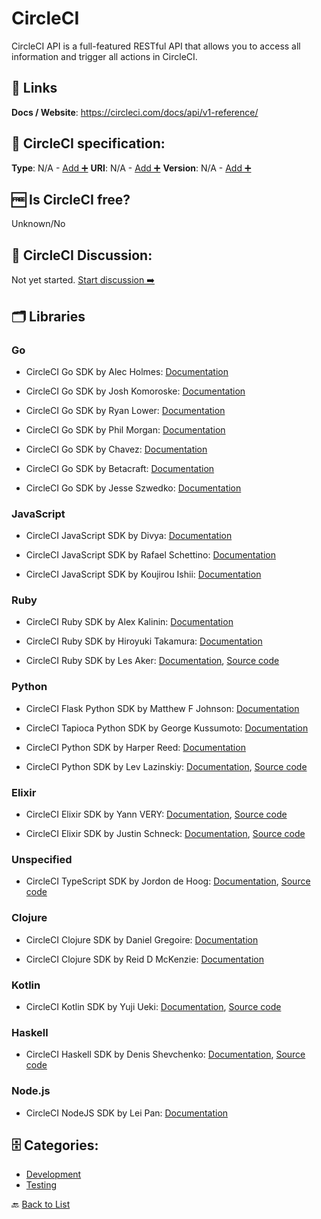 # CircleCI
CircleCI API is a full-featured RESTful API that allows you to access all information and trigger all actions in CircleCI.

##  🔗 Links
**Docs / Website**: https://circleci.com/docs/api/v1-reference/

## 🧬 CircleCI specification:
**Type**: N/A - [Add ➕](https://github.com/apis-list/apis-list/edit/main/apis-list.yaml)
**URI**: N/A - [Add ➕](https://github.com/apis-list/apis-list/edit/main/apis-list.yaml)
**Version**: N/A - [Add ➕](https://github.com/apis-list/apis-list/edit/main/apis-list.yaml)

## 🆓 Is CircleCI free?
 Unknown/No 

## 💬 CircleCI Discussion:
Not yet started. [Start discussion ➡️](https://github.com/apis-list/apis-list/discussions/new)

## 🗂️ Libraries
### Go
- CircleCI Go SDK by Alec Holmes: [Documentation](https://github.com/alecholmez/GoDash)

- CircleCI Go SDK by Josh Komoroske: [Documentation](https://github.com/joshdk/circleci-go)

- CircleCI Go SDK by Ryan Lower: [Documentation](https://github.com/ryanlower/go-circleci)

- CircleCI Go SDK by Phil Morgan: [Documentation](https://github.com/psmorgan/go-circleci-api)

- CircleCI Go SDK by Chavez: [Documentation](https://github.com/mtchavez/circlecigo)

- CircleCI Go SDK by Betacraft: [Documentation](https://github.com/betacraft/circleci)

- CircleCI Go SDK by Jesse Szwedko: [Documentation](https://github.com/jszwedko/circleci-cli)

### JavaScript
- CircleCI JavaScript SDK by Divya: [Documentation](https://github.com/shortdiv/circle-cli)

- CircleCI JavaScript SDK by Rafael Schettino: [Documentation](https://github.com/rcschettino/circleci-rest-sdk)

- CircleCI JavaScript SDK by Koujirou Ishii: [Documentation](https://github.com/kjirou/torus)

### Ruby
- CircleCI Ruby SDK by Alex Kalinin: [Documentation](https://github.com/AlexKalinin/circle-ci-rspec-downloader)

- CircleCI Ruby SDK by Hiroyuki Takamura: [Documentation](https://github.com/yukimura1227/circleci_trimmer)

- CircleCI Ruby SDK by Les Aker: [Documentation](https://github.com/akerl/circular), [Source code](https://rubygems.org/gems/circular)

### Python
- CircleCI Flask Python SDK by Matthew F Johnson: [Documentation](https://github.com/trips2821/flask-api)

- CircleCI Tapioca Python SDK by George Kussumoto: [Documentation](https://github.com/georgeyk/tapioca-circleci)

- CircleCI Python SDK by Harper Reed: [Documentation](https://github.com/harperreed/simple-circleci)

- CircleCI Python SDK by Lev Lazinskiy: [Documentation](https://github.com/levlaz/circleci.py), [Source code](https://pypi.org/project/circleci/1.1.1/)

### Elixir
- CircleCI Elixir SDK by Yann VERY: [Documentation](https://hexdocs.pm/circler/api-reference.html), [Source code](https://github.com/yannvery/circler)

- CircleCI Elixir SDK by Justin Schneck: [Documentation](https://github.com/mobileoverlord/circleci), [Source code](https://hex.pm/packages/circle_ci)

### Unspecified
- CircleCI TypeScript SDK by Jordon de Hoog: [Documentation](https://github.com/jordond/circleci-api), [Source code](https://www.npmjs.com/package/circleci-api)

### Clojure
- CircleCI Clojure SDK by Daniel Gregoire: [Documentation](https://github.com/semperos/cci)

- CircleCI Clojure SDK by Reid D McKenzie: [Documentation](https://github.com/arrdem/circleci.api)

### Kotlin
- CircleCI Kotlin SDK by Yuji Ueki: [Documentation](https://github.com/unhappychoice/CircleCI), [Source code](https://jitpack.io/#unhappychoice/circleci)

### Haskell
- CircleCI Haskell SDK by Denis Shevchenko: [Documentation](https://github.com/denisshevchenko/circlehs), [Source code](http://hackage.haskell.org/package/circlehs)

### Node.js
- CircleCI NodeJS SDK by Lei Pan: [Documentation](https://github.com/superpan/node-circleci)


## 🗄️ Categories:
- [Development](https://github.com/apis-list/apis-list#development-)
- [Testing](https://github.com/apis-list/apis-list#testing-)

🔙  [Back to List](https://github.com/apis-list/apis-list)
